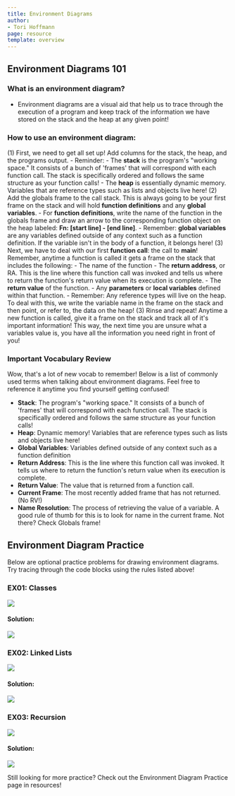 ```yaml
---
title: Environment Diagrams
author:
- Tori Hoffmann
page: resource
template: overview
---
```


## Environment Diagrams 101

### What is an environment diagram? 
- Environment diagrams are a visual aid that help us to trace through the execution of a program and keep track of the information we have stored on the stack and the heap at any given point!

### How to use an environment diagram: 
(1) First, we need to get all set up! Add columns for the stack, the heap, and the programs output. 
    - Reminder: 
        - The __stack__ is the program's "working space." It consists of a bunch of 'frames' that will correspond with each function call. The stack is specifically ordered and follows the same structure as your function calls!
        - The __heap__ is essentially dynamic memory. Variables that are reference types such as lists and objects live here!
(2) Add the globals frame to the call stack. This is always going to be your first frame on the stack and will hold __function definitions__ and any __global variables__.
    - For __function definitions__, write the name of the function in the globals frame and draw an arrow to the corresponding function object on the heap labeled: __Fn: [start line] - [end line]__.
    - Remember: __global variables__ are any variables defined outside of any context such as a function definition. If the variable isn't in the body of a function, it belongs here!
(3) Next, we have to deal with our first __function call__: the call to __main__! Remember, anytime a function is called it gets a frame on the stack that includes the following: 
    - The name of the function
    - The __return address__, or RA. This is the line where this function call was invoked and tells us where to return the function's return value when its execution is complete. 
    - The __return value__ of the function. 
    - Any __parameters__ or __local variables__ defined within that function.
        - Remember: Any reference types will live on the heap. To deal with this, we write the variable name in the frame on the stack and then point, or refer to, the data on the heap!
(3) Rinse and repeat! Anytime a new function is called, give it a frame on the stack and track all of it's important information! This way, the next time you are unsure what a variables value is, you have all the information you need right in front of you!

### Important Vocabulary Review
Wow, that's a lot of new vocab to remember! Below is a list of commonly used terms when talking about environment diagrams. Feel free to reference it anytime you find yourself getting confused!

- __Stack__: The program's "working space." It consists of a bunch of 'frames' that will correspond with each function call. The stack is specifically ordered and follows the same structure as your function calls!
- __Heap__: Dynamic memory! Variables that are reference types such as lists and objects live here!
- __Global Variables__: Variables defined outside of any context such as a function definition
- __Return Address__: This is the line where this function call was invoked. It tells us where to return the function's return value when its execution is complete. 
- __Return Value__: The value that is returned from a function call.
- __Current Frame__: The most recently added frame that has not returned. (No RV!)
- __Name Resolution__: The process of retrieving the value of a variable. A good rule of thumb for this is to look for name in the current frame. Not there? Check Globals frame!

## Environment Diagram Practice

Below are optional practice problems for drawing environment diagrams. Try tracing through the code blocks using the rules listed above!

### EX01: Classes
![](/static/assets/env-diagrams/code-blocks/env-classes.PNG)

#### Solution:

![](/static/assets/env-diagrams/diagrams/classes-solution.png)

### EX02: Linked Lists

![](/static/assets/env-diagrams/code-blocks/env-linked-list.PNG)

#### Solution:

![](/static/assets/env-diagrams/diagrams/recursion-solution.png)


### EX03: Recursion

![](/static/assets/env-diagrams/code-blocks/env-recursion.PNG)

#### Solution:

![](/static/assets/env-diagrams/diagrams/linked-list-solution.png)

Still looking for more practice? Check out the Environment Diagram Practice page in resources!